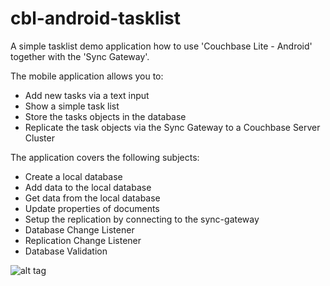 cbl-android-tasklist
====================

A simple tasklist demo application how to use 'Couchbase Lite -  Android' together with the 'Sync Gateway'.

The mobile application allows you to:

- Add new tasks via a text input
- Show a simple task list
- Store the tasks objects in the database
- Replicate the task objects via the Sync Gateway to a Couchbase Server Cluster

The application covers the following subjects:

- Create a local database
- Add data to the local database
- Get data from the local database
- Update properties of documents
- Setup the replication by connecting to the sync-gateway
- Database Change Listener
- Replication Change Listener
- Database Validation

![alt tag](https://raw.github.com/dmaier-couchbase/cbl-android-tasklist/master/Screenshots/CouchbaseLiteAndroidDemoScreenshot.png)
